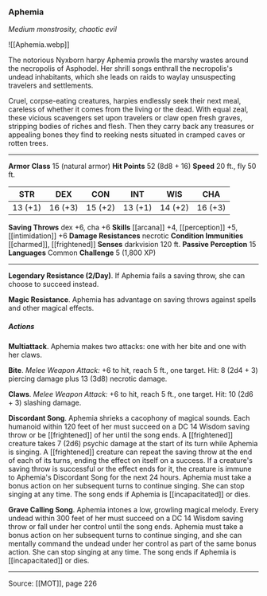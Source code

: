 ### Aphemia
_Medium monstrosity, chaotic evil_

![[Aphemia.webp]]

The notorious Nyxborn harpy Aphemia prowls the marshy wastes around the necropolis of Asphodel. Her shrill songs enthrall the necropolis's undead inhabitants, which she leads on raids to waylay unsuspecting travelers and settlements.

Cruel, corpse-eating creatures, harpies endlessly seek their next meal, careless of whether it comes from the living or the dead. With equal zeal, these vicious scavengers set upon travelers or claw open fresh graves, stripping bodies of riches and flesh. Then they carry back any treasures or appealing bones they find to reeking nests situated in cramped caves or rotten trees.




---

**Armor Class** 15 (natural armor)
**Hit Points** 52 (8d8 + 16)
**Speed** 20 ft., fly 50 ft.

| STR     | DEX     | CON     | INT     | WIS     | CHA     |
|---------|---------|---------|---------|---------|---------|
| 13 (+1) | 16 (+3) | 15 (+2) | 13 (+1) | 14 (+2) | 16 (+3) |

**Saving Throws** dex +6, cha +6
**Skills** [[arcana]] +4, [[perception]] +5, [[intimidation]] +6
**Damage Resistances** necrotic
**Condition Immunities** [[charmed]], [[frightened]]
**Senses** darkvision 120 ft.
**Passive Perception** 15
**Languages** Common
**Challenge** 5 (1,800 XP)

---

**Legendary Resistance (2/Day)**. If Aphemia fails a saving throw, she can choose to succeed instead.

**Magic Resistance**. Aphemia has advantage on saving throws against spells and other magical effects.

##### Actions
**Multiattack**. Aphemia makes two attacks: one with her bite and one with her claws.

**Bite**. _Melee Weapon Attack:_ +6 to hit, reach 5 ft., one target. Hit: 8 (2d4 + 3) piercing damage plus 13 (3d8) necrotic damage.

**Claws**. _Melee Weapon Attack:_ +6 to hit, reach 5 ft., one target. Hit: 10 (2d6 + 3) slashing damage.

**Discordant Song**. Aphemia shrieks a cacophony of magical sounds. Each humanoid within 120 feet of her must succeed on a DC 14 Wisdom saving throw or be [[frightened]] of her until the song ends. A [[frightened]] creature takes 7 (2d6) psychic damage at the start of its turn while Aphemia is singing. A [[frightened]] creature can repeat the saving throw at the end of each of its turns, ending the effect on itself on a success. If a creature's saving throw is successful or the effect ends for it, the creature is immune to Aphemia's Discordant Song for the next 24 hours. Aphemia must take a bonus action on her subsequent turns to continue singing. She can stop singing at any time. The song ends if Aphemia is [[incapacitated]] or dies.

**Grave Calling Song**. Aphemia intones a low, growling magical melody. Every undead within 300 feet of her must succeed on a DC 14 Wisdom saving throw or fall under her control until the song ends. Aphemia must take a bonus action on her subsequent turns to continue singing, and she can mentally command the undead under her control as part of the same bonus action. She can stop singing at any time. The song ends if Aphemia is [[incapacitated]] or dies.


---

Source: [[MOT]], page 226